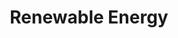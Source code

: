 ---
pid: CH348
title: Renewable Energy
location_transcription: 
zipcode: NJ08053
outside_phl: Marlton NJ
neighborhood: 
age: '22'
age_range: 20-29
instagram: 
image_file_name: CH_348.jpg
proposal_transcription: 
topic: Environment,Sustainability
topic_summary: 0, 0
type: Infrastructure,Space,Other No Form
keywords_other: 
credit: Thomas Pierson
image_labels: Circle labeled //the whole city// surround by the //delewar// on the
  bottom and a //solar panel monument// on the top.
twitter: 
facebook: 
permalink: "/monuments/ch348/"
layout: item-page
---
